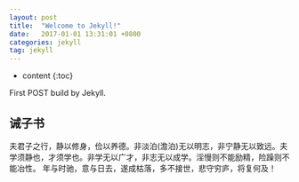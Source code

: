 ```yaml
---
layout: post
title:  "Welcome to Jekyll!"
date:   2017-01-01 13:31:01 +0800
categories: jekyll
tag: jekyll
---
```


* content
{:toc}


First POST build by Jekyll.


诫子书
------------------------

夫君子之行，静以修身，俭以养德。非淡泊(澹泊)无以明志，非宁静无以致远。夫学须静也，才须学也。非学无以广才，非志无以成学。淫慢则不能励精，险躁则不能冶性。
年与时驰，意与日去，遂成枯落，多不接世，悲守穷庐，将复何及！



